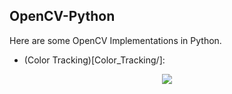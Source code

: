 ## OpenCV-Python

Here are some OpenCV Implementations in Python.

  - (Color Tracking)[Color_Tracking/]:
  
  <p align="center"> <img src="Color_Tracking/color_tracking_demo.gif"/> </p>
